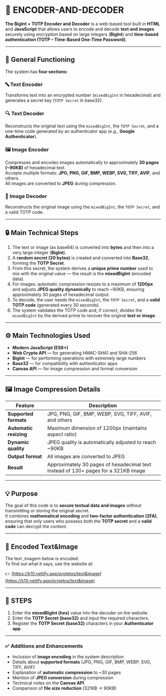 # 🧠 ENCODER-AND-DECODER

**The BigInt + TOTP Encoder and Decoder** is a web-based tool built in **HTML** and **JavaScript** that allows users to encode and decode **text and images** securely using encryption based on large integers (**BigInt**) and **time-based authentication (TOTP – Time-Based One-Time Password)**.

---

## 🧩 General Functioning

The system has **four sections**:

### 🔤 Text Encoder
Transforms text into an encrypted number (`mixedBigInt` in hexadecimal) and generates a secret key (`TOTP Secret` in base32).

### 🔍 Text Decoder
Reconstructs the original text using the `mixedBigInt`, the `TOTP Secret`, and a one-time code generated by an authenticator app (e.g., **Google Authenticator**).

### 🖼️ Image Encoder
Compresses and encodes images automatically to approximately **30 pages (~90KB)** of hexadecimal text.  
Accepts multiple formats: **JPG, PNG, GIF, BMP, WEBP, SVG, TIFF, AVIF**, and others.  
All images are converted to **JPEG** during compression.

### 🧾 Image Decoder
Reconstructs the original image using the `mixedBigInt`, the `TOTP Secret`, and a valid TOTP code.

---

## 🔒 Main Technical Steps

1. The text or image (as base64) is converted into **bytes** and then into a very large integer (**BigInt**).  
2. A **random secret (20 bytes)** is created and converted into **Base32**, forming the **TOTP Secret**.  
3. From this secret, the system derives a **unique prime number** used to mix with the original value — the result is the **mixedBigInt** (encoded data).  
4. For images: automatic compression resizes to a maximum of **1200px** and adjusts **JPEG quality dynamically** to reach ~90KB, ensuring approximately 30 pages of hexadecimal output.  
5. To decode, the user needs the `mixedBigInt`, the `TOTP Secret`, and a **valid TOTP code** (generated every 30 seconds).  
6. The system validates the TOTP code and, if correct, divides the `mixedBigInt` by the derived prime to recover the original **text or image**.

---

## ⚙️ Main Technologies Used

- **Modern JavaScript (ES6+)**  
- **Web Crypto API** — for generating HMAC-SHA1 and SHA-256  
- **BigInt** — for performing operations with extremely large numbers  
- **Base32** — for compatibility with authenticator apps  
- **Canvas API** — for image compression and format conversion  

---

## 🖼️ Image Compression Details

| Feature | Description |
|----------|-------------|
| **Supported formats** | JPG, PNG, GIF, BMP, WEBP, SVG, TIFF, AVIF, and others |
| **Automatic resizing** | Maximum dimension of 1200px (maintains aspect ratio) |
| **Dynamic quality** | JPEG quality is automatically adjusted to reach ~90KB |
| **Output format** | All images are converted to JPEG |
| **Result** | Approximately 30 pages of hexadecimal text instead of 130+ pages for a 321KB image |

---

## 💡 Purpose

The goal of this code is to **secure textual data and images** without transmitting or storing the original secret.  
It combines **mathematical encoding** and **two-factor authentication (2FA)**, ensuring that only users who possess both the **TOTP secret** and a **valid code** can decrypt the content.

---

## 🔐 Encoded Text&Image

The text ,imagem below is encoded.  
To find out what it says, use the website at:

👉 [https://k10.netlify.app/projetos/text&image](https://k10.netlify.app/projetos/text&image)

---

## 🧩 STEPS

1. Enter the **mixedBigInt (hex)** value into the decoder on the website.  
2. Enter the **TOTP Secret (base32)** and input the required characters.  
3. Register the **TOTP Secret (base32)** characters in your **Authenticator app**.  

---

### ✅ Additions and Enhancements

- Inclusion of **image encoding** in the system description  
- Details about **supported formats** (JPG, PNG, GIF, BMP, WEBP, SVG, TIFF, AVIF)  
- Explanation of **automatic compression** to ~30 pages  
- Mention of **JPEG conversion** during compression  
- Technical notes on the **Canvas API**  
- Comparison of **file size reduction** (321KB → 90KB)
